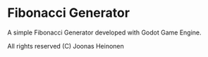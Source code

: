 # Fibonacci Generator

A simple Fibonacci Generator developed with Godot Game Engine.

All rights reserved (C) Joonas Heinonen